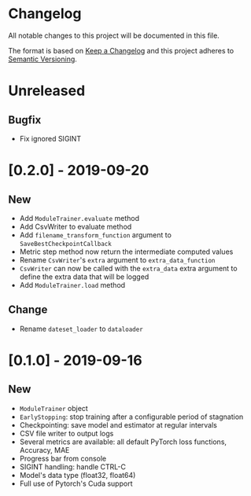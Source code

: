 Changelog
=========
All notable changes to this project will be documented in this file.

The format is based on [Keep a Changelog](http://keepachangelog.com/en/1.0.0/)
and this project adheres to [Semantic Versioning](http://semver.org/spec/v2.0.0.html).

# Unreleased
## Bugfix
- Fix ignored SIGINT


# [0.2.0] - 2019-09-20
## New
- Add `ModuleTrainer.evaluate` method
- Add CsvWriter to evaluate method
- Add `filename_transform_function` argument to `SaveBestCheckpointCallback`
- Metric step method now return the intermediate computed values
- Rename `CsvWriter`'s `extra` argument to `extra_data_function`
- `CsvWriter` can now be called with the `extra_data` extra argument to define the extra data that will be logged
- Add `ModuleTrainer.load` method

## Change
- Rename `dateset_loader` to `dataloader`


# [0.1.0] - 2019-09-16
## New
- `ModuleTrainer` object
- `EarlyStopping`: stop training after a configurable period of stagnation
- Checkpointing: save model and estimator at regular intervals
- CSV file writer to output logs
- Several metrics are available: all default PyTorch loss functions, Accuracy, MAE
- Progress bar from console
- SIGINT handling: handle CTRL-C
- Model's data type (float32, float64)
- Full use of Pytorch's Cuda support

